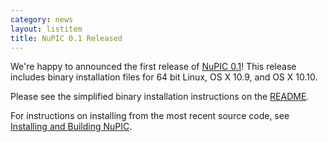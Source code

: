 ```yaml
---
category: news
layout: listitem
title: NuPIC 0.1 Released
---
```


We're happy to announced the first release of [NuPIC 0.1](https://github.com/numenta/nupic/releases/tag/0.1.0)! This release includes binary installation files for 64 bit Linux, OS X 10.9, and OS X 10.10.

Please see the simplified binary installation instructions on the [README](https://github.com/numenta/nupic/tree/0.1.0).

For instructions on installing from the most recent source code, see [Installing and Building NuPIC](https://github.com/numenta/nupic/wiki/Installing-and-Building-NuPIC).
